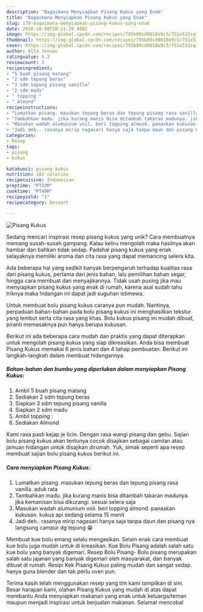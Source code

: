```yaml
---
description: "Bagaimana Menyiapkan Pisang Kukus yang Enak"
title: "Bagaimana Menyiapkan Pisang Kukus yang Enak"
slug: 179-bagaimana-menyiapkan-pisang-kukus-yang-enak
date: 2020-10-08T20:11:29.498Z
image: https://img-global.cpcdn.com/recipes/795b89cd9818e9c5/751x532cq70/pisang-kukus-foto-resep-utama.jpg
thumbnail: https://img-global.cpcdn.com/recipes/795b89cd9818e9c5/751x532cq70/pisang-kukus-foto-resep-utama.jpg
cover: https://img-global.cpcdn.com/recipes/795b89cd9818e9c5/751x532cq70/pisang-kukus-foto-resep-utama.jpg
author: Alta Jensen
ratingvalue: 4.2
reviewcount: 3
recipeingredient:
- "5 buah pisang matang"
- "2 sdm tepung beras"
- "3 sdm tepung pisang vanilla"
- "2 sdm madu"
- " topping "
- " Almond"
recipeinstructions:
- "Lumatkan pisang. masukan tepung beras dan tepung pisang rasa vanilla. aduk rata"
- "Tambahkan madu. jika kurang manis bisa ditambah takaran madunya. jika kemanisan bisa dikurangi. sesuai selera saja"
- "Masukan wadah alumunium voil. beri topping almond. panaskan kukusan. kukus api sedang selama 15 menit"
- "Jadi deh.. rasanya mirip nagasari hanya saja tanpa daun dan pisang nya langsung campur dg tepung 😁"
categories:
- Resep
tags:
- pisang
- kukus

katakunci: pisang kukus 
nutrition: 182 calories
recipecuisine: Indonesian
preptime: "PT33M"
cooktime: "PT40M"
recipeyield: "1"
recipecategory: Dessert

---
```



![Pisang Kukus](https://img-global.cpcdn.com/recipes/795b89cd9818e9c5/751x532cq70/pisang-kukus-foto-resep-utama.jpg)

Sedang mencari inspirasi resep pisang kukus yang unik? Cara membuatnya memang susah-susah gampang. Kalau keliru mengolah maka hasilnya akan hambar dan bahkan tidak sedap. Padahal pisang kukus yang enak selayaknya memiliki aroma dan cita rasa yang dapat memancing selera kita.

Ada beberapa hal yang sedikit banyak berpengaruh terhadap kualitas rasa dari pisang kukus, pertama dari jenis bahan, lalu pemilihan bahan segar, hingga cara membuat dan menyajikannya. Tidak usah pusing jika mau menyiapkan pisang kukus yang enak di rumah, karena asal sudah tahu triknya maka hidangan ini dapat jadi suguhan istimewa.

Untuk membuat bolu pisang kukus caranya pun mudah. Nantinya, perpaduan bahan-bahan pada bolu pisang kukus ini menghasilkan tekstur yang lembut serta cita rasa yang khas. Bolu kukus pisang ini mudah dibuat, piranti memasaknya pun hanya berupa kukusan.


Berikut ini ada beberapa cara mudah dan praktis yang dapat diterapkan untuk mengolah pisang kukus yang siap dikreasikan. Anda bisa membuat Pisang Kukus memakai 6 jenis bahan dan 4 tahap pembuatan. Berikut ini langkah-langkah dalam membuat hidangannya.

<!--inarticleads1-->

##### Bahan-bahan dan bumbu yang diperlukan dalam menyiapkan Pisang Kukus:

1. Ambil 5 buah pisang matang
1. Sediakan 2 sdm tepung beras
1. Siapkan 3 sdm tepung pisang vanilla
1. Siapkan 2 sdm madu
1. Ambil  topping :
1. Sediakan  Almond


Kami rasa pasti kejap je licin. Dengan rasa wangi pisang dan gebu. Sajian bolu pisang kukus akan tentunya cocok disajikan sebagai camilan atau jamuan hidangan untuk disajikan dirumah. Yuk, simak seperti apa resep membuat sajian bolu pisang kukus berikut ini. 

<!--inarticleads2-->

##### Cara menyiapkan Pisang Kukus:

1. Lumatkan pisang. masukan tepung beras dan tepung pisang rasa vanilla. aduk rata
1. Tambahkan madu. jika kurang manis bisa ditambah takaran madunya. jika kemanisan bisa dikurangi. sesuai selera saja
1. Masukan wadah alumunium voil. beri topping almond. panaskan kukusan. kukus api sedang selama 15 menit
1. Jadi deh.. rasanya mirip nagasari hanya saja tanpa daun dan pisang nya langsung campur dg tepung 😁


Membuat kue bolu emang selalu mengasikan. Selain enak cara membuat kue bolu juga mudah untuk di kreasikan. Kue Bolu Pisang adalah salah satu kue bolu yang banyak digemari. Resep Bolu Pisang- Bolu pisang merupakan salah satu jajanan yang banyak digemari oleh masyarakat, dan banyak dibuat di rumah. Resipi Kek Pisang Kukus paling mudah dan sangat sedap. hanya guna blender dan tak perlu oven pun. 

Terima kasih telah menggunakan resep yang tim kami tampilkan di sini. Besar harapan kami, olahan Pisang Kukus yang mudah di atas dapat membantu Anda menyiapkan makanan yang enak untuk keluarga/teman maupun menjadi inspirasi untuk berjualan makanan. Selamat mencoba!

